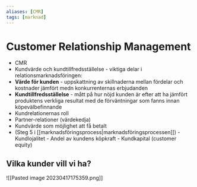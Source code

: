 ```yaml
---
aliases: [CMR]
tags: [marknad]
---
```

# Customer Relationship Management 
- CMR
- Kundvärde och kundtillfredsställelse - viktiga delar i relationsmarknadsföringen:
- **Värde för kunden** - uppskattning av skillnaderna mellan fördelar och kostnader jämfört medn konkurrenternas erbjudanden
- **Kundtillfredsställelse** - mått på hur nöjd kunden är efter att ha jämfört produktens verkliga resultat med de förväntningar som fanns innan köpevälbefinnande
- Kundrelationernas roll
- Partner-relationer (värdekedja)
- Kundvärde som möjlighet att få betalt
- (Steg 5 i [[marknadsföringsprocess|marknadsföringsprocessen]])
		- Kundlojalitet
		- Andel av kundens köpkraft
		- Kundkapital (customer equity)

## Vilka kunder vill vi ha?
![[Pasted image 20230417175359.png]]